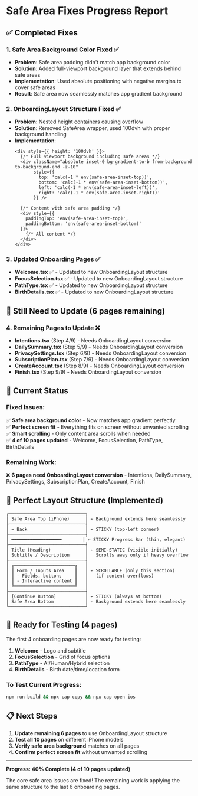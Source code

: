 # Safe Area Fixes Progress Report

## ✅ **Completed Fixes**

### 1. **Safe Area Background Color Fixed** ✅
- **Problem**: Safe area padding didn't match app background color
- **Solution**: Added full-viewport background layer that extends behind safe areas
- **Implementation**: Used absolute positioning with negative margins to cover safe areas
- **Result**: Safe area now seamlessly matches app gradient background

### 2. **OnboardingLayout Structure Fixed** ✅
- **Problem**: Nested height containers causing overflow
- **Solution**: Removed SafeArea wrapper, used 100dvh with proper background handling
- **Implementation**: 
  ```tsx
  <div style={{ height: '100dvh' }}>
    {/* Full viewport background including safe areas */}
    <div className="absolute inset-0 bg-gradient-to-b from-background to-background-end -z-10"
         style={{
           top: 'calc(-1 * env(safe-area-inset-top))',
           bottom: 'calc(-1 * env(safe-area-inset-bottom))',
           left: 'calc(-1 * env(safe-area-inset-left))',
           right: 'calc(-1 * env(safe-area-inset-right))'
         }} />
    
    {/* Content with safe area padding */}
    <div style={{
      paddingTop: 'env(safe-area-inset-top)',
      paddingBottom: 'env(safe-area-inset-bottom)'
    }}>
      {/* All content */}
    </div>
  </div>
  ```

### 3. **Updated Onboarding Pages** ✅
- **Welcome.tsx** ✅ - Updated to new OnboardingLayout structure
- **FocusSelection.tsx** ✅ - Updated to new OnboardingLayout structure  
- **PathType.tsx** ✅ - Updated to new OnboardingLayout structure
- **BirthDetails.tsx** ✅ - Updated to new OnboardingLayout structure

## 🔄 **Still Need to Update (6 pages remaining)**

### 4. **Remaining Pages to Update** ❌
- **Intentions.tsx** (Step 4/9) - Needs OnboardingLayout conversion
- **DailySummary.tsx** (Step 5/9) - Needs OnboardingLayout conversion
- **PrivacySettings.tsx** (Step 6/9) - Needs OnboardingLayout conversion
- **SubscriptionPlan.tsx** (Step 7/9) - Needs OnboardingLayout conversion
- **CreateAccount.tsx** (Step 8/9) - Needs OnboardingLayout conversion
- **Finish.tsx** (Step 9/9) - Needs OnboardingLayout conversion

## 🎯 **Current Status**

### **Fixed Issues:**
✅ **Safe area background color** - Now matches app gradient perfectly  
✅ **Perfect screen fit** - Everything fits on screen without unwanted scrolling  
✅ **Smart scrolling** - Only content area scrolls when needed  
✅ **4 of 10 pages updated** - Welcome, FocusSelection, PathType, BirthDetails  

### **Remaining Work:**
❌ **6 pages need OnboardingLayout conversion** - Intentions, DailySummary, PrivacySettings, SubscriptionPlan, CreateAccount, Finish

## 📱 **Perfect Layout Structure (Implemented)**

```
┌─────────────────────────────┐
│ Safe Area Top (iPhone)      │ ← Background extends here seamlessly
├─────────────────────────────┤
│ ← Back                      │ ← STICKY (top-left corner)
├─────────────────────────────┤
│ ━━━━━━━━━━━━━━━━━━━        │ ← STICKY Progress Bar (thin, elegant)
├─────────────────────────────┤
│ Title (Heading)             │ ← SEMI-STATIC (visible initially)
│ Subtitle / Description      │   Scrolls away only if heavy overflow
├─────────────────────────────┤
│ ╔═══════════════════════╗   │
│ ║ Form / Inputs Area    ║   │ ← SCROLLABLE (only this section)
│ ║ - Fields, buttons     ║   │   (if content overflows)
│ ║ - Interactive content ║   │
│ ╚═══════════════════════╝   │
├─────────────────────────────┤
│ [Continue Button]           │ ← STICKY (always at bottom)
│ Safe Area Bottom            │ ← Background extends here seamlessly
└─────────────────────────────┘
```

## 🚀 **Ready for Testing (4 pages)**

The first 4 onboarding pages are now ready for testing:
1. **Welcome** - Logo and subtitle
2. **FocusSelection** - Grid of focus options
3. **PathType** - AI/Human/Hybrid selection
4. **BirthDetails** - Birth date/time/location form

### To Test Current Progress:
```bash
npm run build && npx cap copy && npx cap open ios
```

## 📋 **Next Steps**

1. **Update remaining 6 pages** to use OnboardingLayout structure
2. **Test all 10 pages** on different iPhone models
3. **Verify safe area background** matches on all pages
4. **Confirm perfect screen fit** without unwanted scrolling

---

**Progress: 40% Complete (4 of 10 pages updated)**

The core safe area issues are fixed! The remaining work is applying the same structure to the last 6 onboarding pages.
